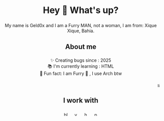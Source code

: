 <h1 align="center">Hey 👋 What's up?</h1>

###

<p align="center">My name is Geld0x and I am a Furry MAN, not a woman, I am from: Xique Xique, Bahia.</p>

###

<h2 align="center">About me</h2>

###

<p align="center">✨ Creating bugs since : 2025<br>📚 I'm currently learning : HTML<br>🎲 Fun fact: I am Furry 🐾 , I use Arch btw</p>

###

<div align="right">
  <img src="https://cdn.jsdelivr.net/gh/devicons/devicon/icons/linux/linux-original.svg" height="12" alt="linux logo"  />
</div>

###

<h2 align="center">I work with</h2>

###

<div align="center">
  <img src="https://cdn.simpleicons.org/blender/F5792A" height="12" alt="blender logo"  />
  <img width="12" />
  <img src="https://cdn.jsdelivr.net/gh/devicons/devicon/icons/vscode/vscode-original.svg" height="12" alt="vscode logo"  />
  <img width="12" />
  <img src="https://cdn.jsdelivr.net/gh/devicons/devicon/icons/html5/html5-original.svg" height="12" alt="html5 logo"  />
  <img width="12" />
  <img src="https://cdn.jsdelivr.net/gh/devicons/devicon/icons/python/python-original.svg" height="12" alt="python logo"  />
</div>

###
